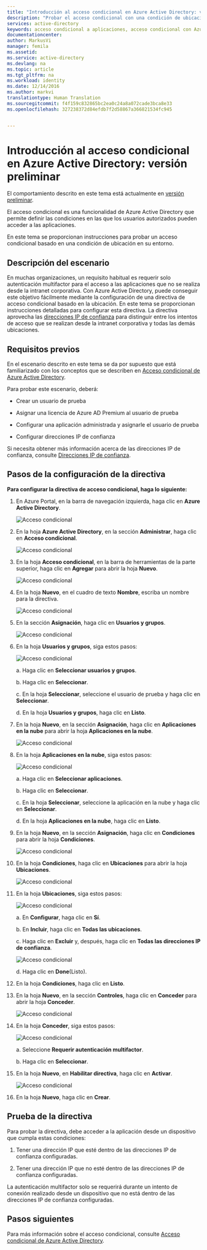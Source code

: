 ```yaml
---
title: "Introducción al acceso condicional en Azure Active Directory: versión preliminar | Microsoft Docs"
description: "Probar el acceso condicional con una condición de ubicación."
services: active-directory
keywords: acceso condicional a aplicaciones, acceso condicional con Azure AD, acceso seguro a recursos de empresa, directivas de acceso condicional
documentationcenter: 
author: MarkusVi
manager: femila
ms.assetid: 
ms.service: active-directory
ms.devlang: na
ms.topic: article
ms.tgt_pltfrm: na
ms.workload: identity
ms.date: 12/14/2016
ms.author: markvi
translationtype: Human Translation
ms.sourcegitcommit: f4f159c832865bc2ea0c24a8a072cade3bca8e33
ms.openlocfilehash: 327238372d84efdb7f2d58867a366821534fc945


---
```

# <a name="get-started-with-conditional-access-in-azure-active-directory---preview"></a>Introducción al acceso condicional en Azure Active Directory: versión preliminar

El comportamiento descrito en este tema está actualmente en [versión preliminar](active-directory-preview-explainer.md).

El acceso condicional es una funcionalidad de Azure Active Directory que permite definir las condiciones en las que los usuarios autorizados pueden acceder a las aplicaciones. 

En este tema se proporcionan instrucciones para probar un acceso condicional basado en una condición de ubicación en su entorno.  


## <a name="scenario-description"></a>Descripción del escenario

En muchas organizaciones, un requisito habitual es requerir solo autenticación multifactor para el acceso a las aplicaciones que no se realiza desde la intranet corporativa. Con Azure Active Directory, puede conseguir este objetivo fácilmente mediante la configuración de una directiva de acceso condicional basado en la ubicación. En este tema se proporcionan instrucciones detalladas para configurar esta directiva. La directiva aprovecha las [direcciones IP de confianza](../multi-factor-authentication/multi-factor-authentication-whats-next.md#trusted-ips) para distinguir entre los intentos de acceso que se realizan desde la intranet corporativa y todas las demás ubicaciones.


## <a name="prerequisites"></a>Requisitos previos

En el escenario descrito en este tema se da por supuesto que está familiarizado con los conceptos que se describen en [Acceso condicional de Azure Active Directory](active-directory-conditional-access-azure-portal.md).

Para probar este escenario, deberá:

- Crear un usuario de prueba 

- Asignar una licencia de Azure AD Premium al usuario de prueba

- Configurar una aplicación administrada y asignarle el usuario de prueba

- Configurar direcciones IP de confianza

Si necesita obtener más información acerca de las direcciones IP de confianza, consulte [Direcciones IP de confianza](../multi-factor-authentication/multi-factor-authentication-whats-next.md#trusted-ips).


## <a name="policy-configuration-steps"></a>Pasos de la configuración de la directiva

**Para configurar la directiva de acceso condicional, haga lo siguiente:**

1. En Azure Portal, en la barra de navegación izquierda, haga clic en **Azure Active Directory**. 

    ![Acceso condicional](./media/active-directory-conditional-access-azure-portal-get-started/01.png)

2. En la hoja **Azure Active Directory**, en la sección **Administrar**, haga clic en **Acceso condicional**.

    ![Acceso condicional](./media/active-directory-conditional-access-azure-portal-get-started/02.png)
 
3. En la hoja **Acceso condicional**, en la barra de herramientas de la parte superior, haga clic en **Agregar** para abrir la hoja **Nuevo**.

    ![Acceso condicional](./media/active-directory-conditional-access-azure-portal-get-started/03.png)

4. En la hoja **Nuevo**, en el cuadro de texto **Nombre**, escriba un nombre para la directiva.

    ![Acceso condicional](./media/active-directory-conditional-access-azure-portal-get-started/04.png)

5. En la sección **Asignación**, haga clic en **Usuarios y grupos**.

    ![Acceso condicional](./media/active-directory-conditional-access-azure-portal-get-started/05.png)

6. En la hoja **Usuarios y grupos**, siga estos pasos:

    ![Acceso condicional](./media/active-directory-conditional-access-azure-portal-get-started/06.png)

    a. Haga clic en **Seleccionar usuarios y grupos**.

    b. Haga clic en **Seleccionar**.

    c. En la hoja **Seleccionar**, seleccione el usuario de prueba y haga clic en **Seleccionar**.

    d. En la hoja **Usuarios y grupos**, haga clic en **Listo**.

7. En la hoja **Nuevo**, en la sección **Asignación**, haga clic en **Aplicaciones en la nube** para abrir la hoja **Aplicaciones en la nube**.

    ![Acceso condicional](./media/active-directory-conditional-access-azure-portal-get-started/07.png)

8. En la hoja **Aplicaciones en la nube**, siga estos pasos:

    ![Acceso condicional](./media/active-directory-conditional-access-azure-portal-get-started/08.png)

    a. Haga clic en **Seleccionar aplicaciones**.

    b. Haga clic en **Seleccionar**.

    c. En la hoja **Seleccionar**, seleccione la aplicación en la nube y haga clic en **Seleccionar**.

    d. En la hoja **Aplicaciones en la nube**, haga clic en **Listo**.

9. En la hoja **Nuevo**, en la sección **Asignación**, haga clic en **Condiciones** para abrir la hoja **Condiciones**.

    ![Acceso condicional](./media/active-directory-conditional-access-azure-portal-get-started/09.png)

10. En la hoja **Condiciones**, haga clic en **Ubicaciones** para abrir la hoja **Ubicaciones**.

    ![Acceso condicional](./media/active-directory-conditional-access-azure-portal-get-started/10.png)

11. En la hoja **Ubicaciones**, siga estos pasos:

    ![Acceso condicional](./media/active-directory-conditional-access-azure-portal-get-started/11.png)

    a. En **Configurar**, haga clic en **Sí**.

    b. En **Incluir**, haga clic en **Todas las ubicaciones**.

    c. Haga clic en **Excluir** y, después, haga clic en **Todas las direcciones IP de confianza**.

    ![Acceso condicional](./media/active-directory-conditional-access-azure-portal-get-started/12.png)

    d. Haga clic en **Done**(Listo).

12. En la hoja **Condiciones**, haga clic en **Listo**.

13. En la hoja **Nuevo**, en la sección **Controles**, haga clic en **Conceder** para abrir la hoja **Conceder**.

    ![Acceso condicional](./media/active-directory-conditional-access-azure-portal-get-started/13.png)

14. En la hoja **Conceder**, siga estos pasos:

    ![Acceso condicional](./media/active-directory-conditional-access-azure-portal-get-started/14.png)

    a. Seleccione **Requerir autenticación multifactor**.

    b. Haga clic en **Seleccionar**.

15. En la hoja **Nuevo**, en **Habilitar directiva**, haga clic en **Activar**.

    ![Acceso condicional](./media/active-directory-conditional-access-azure-portal-get-started/15.png)

16. En la hoja **Nuevo**, haga clic en **Crear**.


## <a name="testing-the-policy"></a>Prueba de la directiva

Para probar la directiva, debe acceder a la aplicación desde un dispositivo que cumpla estas condiciones: 

1. Tener una dirección IP que esté dentro de las direcciones IP de confianza configuradas. 

1. Tener una dirección IP que no esté dentro de las direcciones IP de confianza configuradas.

La autenticación multifactor solo se requerirá durante un intento de conexión realizado desde un dispositivo que no está dentro de las direcciones IP de confianza configuradas. 


## <a name="next-steps"></a>Pasos siguientes

Para más información sobre el acceso condicional, consulte [Acceso condicional de Azure Active Directory](active-directory-conditional-access-azure-portal.md).




<!--HONumber=Jan17_HO1-->



